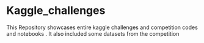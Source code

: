# Kaggle_challenges
This Repository showcases entire kaggle challenges and competition codes  and notebooks .
It also included some datasets from the competition 
